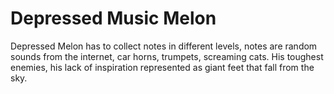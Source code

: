 Depressed Music Melon
=====================

Depressed Melon has to collect notes in different levels, notes are random sounds from the internet, car horns, trumpets, screaming cats. His toughest enemies, his lack of inspiration represented as giant feet that fall from the sky.
